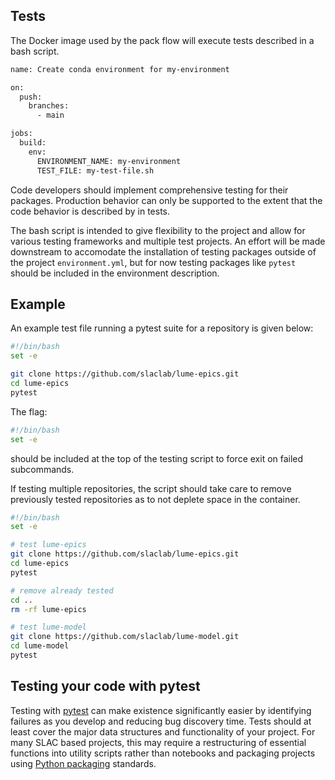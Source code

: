 ## Tests
The Docker image used by the pack flow will execute tests described in a bash script. 
```bash
name: Create conda environment for my-environment

on:
  push:
    branches:
      - main

jobs:
  build:
    env:
      ENVIRONMENT_NAME: my-environment
      TEST_FILE: my-test-file.sh
```
Code developers should implement comprehensive testing for their packages. Production behavior can only be supported to the extent that the code behavior is described by in tests.

The bash script is intended to give flexibility to the project and allow for various testing frameworks and multiple test projects. An effort will be made downstream to accomodate the installation of testing packages outside of the project `environment.yml`, but for now testing packages like `pytest` should be included in the environment description.


## Example

An example test file running a pytest suite for a repository is given below:

```bash
#!/bin/bash
set -e

git clone https://github.com/slaclab/lume-epics.git
cd lume-epics
pytest
```

The flag:

```bash
#!/bin/bash
set -e
```
should be included at the top of the testing script to force exit on failed subcommands.


If testing multiple repositories, the script should take care to remove previously tested repositories as to not deplete space in the container.


```bash
#!/bin/bash
set -e

# test lume-epics
git clone https://github.com/slaclab/lume-epics.git
cd lume-epics
pytest

# remove already tested
cd ..
rm -rf lume-epics

# test lume-model
git clone https://github.com/slaclab/lume-model.git
cd lume-model
pytest
```

## Testing your code with pytest
Testing with [pytest](https://docs.pytest.org/en/6.2.x/) can make  existence significantly easier by identifying failures as you develop and reducing bug discovery time. Tests should at least cover the major data structures and functionality of your project. For many SLAC based projects, this may require a restructuring of essential functions into utility scripts rather than notebooks and packaging projects using [Python packaging](https://packaging.python.org/tutorials/packaging-projects/) standards.